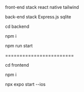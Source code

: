 front-end stack
react native
tailwind

back-end stack
Express.js
sqlite

cd backend

npm i 

npm run start

========================

cd frontend

npm i

npx expo start --ios
